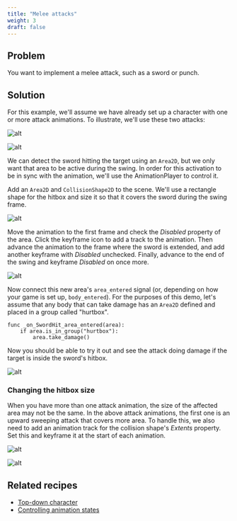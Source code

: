 ```yaml
---
title: "Melee attacks"
weight: 3
draft: false
---
```


## Problem

You want to implement a melee attack, such as a sword or punch.

## Solution

For this example, we'll assume we have already set up a character with one or more attack animations. To illustrate, we'll use these two attacks:

![alt](/godot_recipes/img/attack2.png)

![alt](/godot_recipes/img/attack1.png)

We can detect the sword hitting the target using an `Area2D`, but we only want that area to be active during the swing. In order for this activation to be in sync with the animation, we'll use the AnimationPlayer to control it.

Add an `Area2D` and `CollisionShape2D` to the scene. We'll use a rectangle shape for the hitbox and size it so that it covers the sword during the swing frame.

![alt](/godot_recipes/img/melee_attack_01.png)

Move the animation to the first frame and check the _Disabled_ property of the area. Click the keyframe icon to add a track to the animation. Then advance the animation to the frame where the sword is extended, and add another keyframe with _Disabled_ unchecked. Finally, advance to the end of the swing and keyframe _Disabled_ on once more.

![alt](/godot_recipes/img/melee_attack_02.gif)

Now connect this new area's `area_entered` signal (or, depending on how your game is set up, `body_entered`). For the purposes of this demo, let's assume that any body that can take damage has an `Area2D` defined and placed in a group called "hurtbox".

```gdscript
func _on_SwordHit_area_entered(area):
    if area.is_in_group("hurtbox"):
        area.take_damage()
```

Now you should be able to try it out and see the attack doing damage if the target is inside the sword's hitbox.

![alt](/godot_recipes/img/melee_attack_03.gif)

### Changing the hitbox size

When you have more than one attack animation, the size of the affected area may not be the same. In the above attack animations, the first one is an upward sweeping attack that covers more area. To handle this, we also need to add an animation track for the collision shape's _Extents_ property. Set this and keyframe it at the start of each animation.

![alt](/godot_recipes/img/melee_attack_04.gif)

![alt](/godot_recipes/img/melee_attack_05.gif)

## Related recipes

- [Top-down character](http://kidscancode.org/godot_recipes/2d/topdown_movement/#option-1-8-way-movement)
- [Controlling animation states](http://kidscancode.org/godot_recipes/animation/animation_state_machine/)